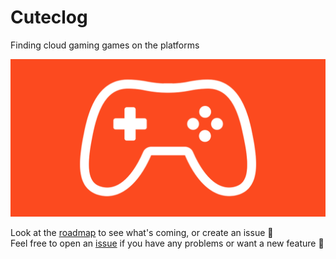 # Cuteclog
Finding cloud gaming games on the platforms

![](media/icon_github.png)

Look at the [roadmap](https://github.com/Suplanus/Cuteclog/projects/1) to see what's coming, or create an issue 🦄  
Feel free to open an [issue](https://github.com/Suplanus/Cuteclog/issues/new/choose) if you have any problems or want a new feature 💖